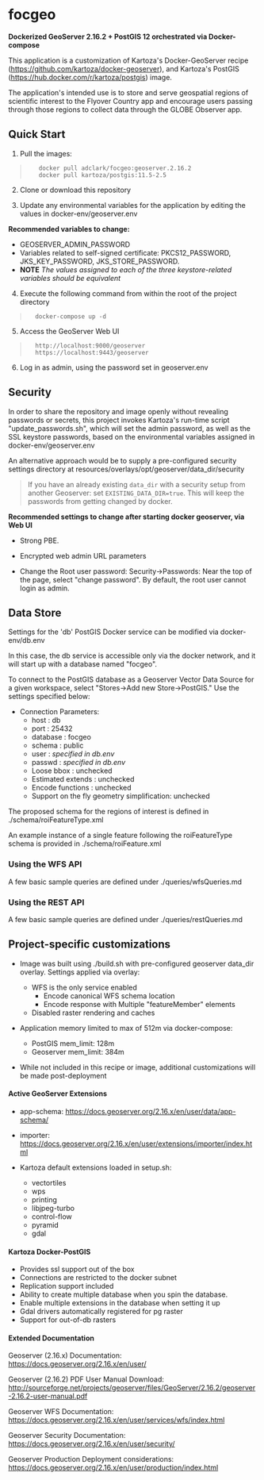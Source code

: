 # focgeo

**Dockerized GeoServer 2.16.2 + PostGIS 12 orchestrated via Docker-compose**

This application is a customization of Kartoza's Docker-GeoServer recipe (https://github.com/kartoza/docker-geoserver), and Kartoza's PostGIS (https://hub.docker.com/r/kartoza/postgis) image.

The application's intended use is to store and serve geospatial regions of scientific interest to the Flyover Country app and encourage users passing through those regions to collect data through the GLOBE Observer app.


## Quick Start

1) Pull the images:
>        docker pull adclark/focgeo:geoserver.2.16.2
>        docker pull kartoza/postgis:11.5-2.5

2) Clone or download this repository

3) Update any environmental variables for the application by editing the values in docker-env/geoserver.env

**Recommended variables to change:**
* GEOSERVER_ADMIN_PASSWORD
* Variables related to self-signed certificate: PKCS12_PASSWORD, JKS_KEY_PASSWORD, JKS_STORE_PASSWORD.
* **NOTE** *The values assigned to each of the three keystore-related variables should be equivalent*

4) Execute the following command from within the root of the project directory
>       docker-compose up -d

5) Access the GeoServer Web UI
>       http://localhost:9000/geoserver
>       https://localhost:9443/geoserver


6) Log in as admin, using the password set in geoserver.env


## Security

In order to share the repository and image openly without revealing passwords or secrets, this project invokes Kartoza's run-time script "update_passwords.sh", which will set the admin password, as well as the SSL keystore passwords, based on the environmental variables assigned in docker-env/geoserver.env

An alternative approach would be to supply a pre-configured security settings directory at resources/overlays/opt/geoserver/data_dir/security

> If you have an already existing `data_dir` with a security setup from another Geoserver: set `EXISTING_DATA_DIR=true`.
> This will keep the passwords from getting changed by docker.

**Recommended settings to change after starting docker geoserver, via Web UI**

* Strong PBE.

* Encrypted web admin URL parameters

* Change the Root user password: Security->Passwords: Near the top of the page, select "change password". By default, the root user cannot login as admin.


## Data Store

Settings for the 'db' PostGIS Docker service can be modified via docker-env/db.env

In this case, the db service is accessible only via the docker network, and it will start up with a database named "focgeo".

To connect to the PostGIS database as a Geoserver Vector Data Source for a given workspace, select "Stores->Add new Store->PostGIS." Use the settings specified below:

* Connection Parameters:
  - host : db
  - port : 25432
  - database : focgeo
  - schema : public
  - user : *specified in db.env*
  - passwd : *specified in db.env*
  - Loose bbox : unchecked
  - Estimated extends : unchecked
  - Encode functions : unchecked
  - Support on the fly geometry simplification: unchecked

The proposed schema for the regions of interest is defined in ./schema/roiFeatureType.xml

An example instance of a single feature following the roiFeatureType schema is provided in ./schema/roiFeature.xml


### Using the WFS API

A few basic sample queries are defined under ./queries/wfsQueries.md


### Using the REST API

A few basic sample queries are defined under ./queries/restQueries.md

## Project-specific customizations

* Image was built using ./build.sh with pre-configured geoserver data_dir overlay. Settings applied via overlay:
  - WFS is the only service enabled
    - Encode canonical WFS schema location
    - Encode response with Multiple "featureMember" elements
  - Disabled raster rendering and caches

* Application memory limited to max of 512m via docker-compose:
    * PostGIS mem_limit: 128m
    * Geoserver mem_limit: 384m

* While not included in this recipe or image, additional customizations will be made post-deployment



#### Active GeoServer Extensions

* app-schema: https://docs.geoserver.org/2.16.x/en/user/data/app-schema/

* importer: https://docs.geoserver.org/2.16.x/en/user/extensions/importer/index.html

* Kartoza default extensions loaded in setup.sh:
  * vectortiles
  * wps
  * printing
  * libjpeg-turbo
  * control-flow
  * pyramid
  * gdal



#### Kartoza Docker-PostGIS

* Provides ssl support out of the box
* Connections are restricted to the docker subnet
* Replication support included
* Ability to create multiple database when you spin the database.
* Enable multiple extensions in the database when setting it up
* Gdal drivers automatically registered for pg raster
* Support for out-of-db rasters

#### Extended Documentation

Geoserver (2.16.x) Documentation: https://docs.geoserver.org/2.16.x/en/user/

Geoserver (2.16.2) PDF User Manual Download: http://sourceforge.net/projects/geoserver/files/GeoServer/2.16.2/geoserver-2.16.2-user-manual.pdf

Geoserver WFS Documentation: https://docs.geoserver.org/2.16.x/en/user/services/wfs/index.html

Geoserver Security Documentation: https://docs.geoserver.org/2.16.x/en/user/security/

Geoserver Production Deployment considerations: https://docs.geoserver.org/2.16.x/en/user/production/index.html
